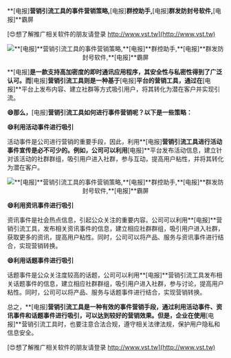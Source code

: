**[电报]**营销引流工具的事件营销策略,**[电报]**群控助手,**[电报]**群发防封号软件,**[电报]**霸屏

[😍想了解推广相关软件的朋友请登录 http://www.vst.tw](http://www.vst.tw)

 <center><img src="https://vst.tw/MP4/tuiguang/png/3.png" alt="**[电报]**营销引流工具的事件营销策略,**[电报]**群控助手,**[电报]**群发防封号软件,**[电报]**霸屏"></center>

**[电报]**是一款支持高加密度的即时通讯应用程序，其安全性与私密性得到了广泛认可。而**[电报]**营销引流工具则是一种基于**[电报]**平台的营销工具，通过在**[电报]**平台上发布内容、建立社群等方式吸引用户，将其转化为潜在客户并实现引流。

**😄那么，**[电报]**营销引流工具如何进行事件营销呢？以下是一些策略：**

**😄利用活动事件进行吸引**

活动事件是公司进行营销的重要手段，因此，利用**[电报]**营销引流工具进行活动事件宣传是必不可少的。例如，公司可以利用**[电报]**平台发布活动信息，建立针对该活动的社群群组，吸引用户进入社群，参与互动，提高用户粘性，并将其转化为潜在客户。

 <center><img src="https://vst.tw/MP4/tuiguang/png/2.png" alt="**[电报]**营销引流工具的事件营销策略,**[电报]**群控助手,**[电报]**群发防封号软件,**[电报]**霸屏"></center>

**😄利用资讯事件进行吸引**

资讯事件是社会热点信息，引起公众关注的重要内容。公司可以利用**[电报]**营销引流工具，发布相关资讯事件的信息，建立相应社群群组，吸引用户进入社群，获取更多的资讯，提高用户粘性。同时，公司可以将产品、服务与资讯事件进行结合，实现营销转换。

**😄利用话题事件进行吸引**

话题事件是公众关注度较高的话题，公司可以利用**[电报]**营销引流工具发布相关话题事件的信息，建立相应社群群组，吸引用户进入社群，参与讨论，提高用户粘性。同时，公司可以将产品、服务与话题事件进行结合，实现营销转换。

总之，**[电报]**营销引流工具是一种有效的事件营销手段，通过利用活动事件、资讯事件和话题事件进行吸引，可以达到较好的营销效果。但是，企业在使用**[电报]**营销引流工具时，也要注意合法合规，遵守相关法律法规，保护用户隐私和信息安全。

[😍想了解推广相关软件的朋友请登录 http://www.vst.tw](http://www.vst.tw)



